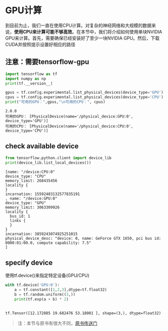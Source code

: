 
# GPU计算

到目前为止，我们一直在使用CPU计算。对复杂的神经网络和大规模的数据来说，**使用CPU来计算可能不够高效**。在本节中，我们将介绍如何使用单块NVIDIA GPU来计算。首先，需要确保已经安装好了至少一块NVIDIA GPU。然后，下载CUDA并按照提示设置好相应的路径

## 注意：需要tensorflow-gpu


```python
import tensorflow as tf
import numpy as np
print(tf.__version__)

gpus = tf.config.experimental.list_physical_devices(device_type='GPU')
cpus = tf.config.experimental.list_physical_devices(device_type='CPU')
print("可用的GPU：",gpus,"\n可用的CPU：", cpus)
```

    2.0.0
    可用的GPU： [PhysicalDevice(name='/physical_device:GPU:0', device_type='GPU')] 
    可用的CPU： [PhysicalDevice(name='/physical_device:CPU:0', device_type='CPU')]


## check available device


```python
from tensorflow.python.client import device_lib
print(device_lib.list_local_devices())
```

    [name: "/device:CPU:0"
    device_type: "CPU"
    memory_limit: 268435456
    locality {
    }
    incarnation: 15592483132577835191
    , name: "/device:GPU:0"
    device_type: "GPU"
    memory_limit: 3063309926
    locality {
      bus_id: 1
      links {
      }
    }
    incarnation: 3859243074925251015
    physical_device_desc: "device: 0, name: GeForce GTX 1650, pci bus id: 0000:01:00.0, compute capability: 7.5"
    ]


## specify device

使用tf.device()来指定特定设备(GPU/CPU)


```python
with tf.device('GPU:0'):
    a = tf.constant([1,2,3],dtype=tf.float32)
    b = tf.random.uniform((3,))
    print(tf.exp(a + b) * 2)
    
```

    tf.Tensor([12.172885 19.682476 53.18001 ], shape=(3,), dtype=float32)


> 注：本节与原书有很大不同，[原书传送门](https://zh.d2l.ai/chapter_deep-learning-computation/use-gpu.html)